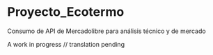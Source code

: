 # Proyecto_Ecotermo

Consumo de API de Mercadolibre para análisis técnico y de mercado

A work in progress // translation pending

